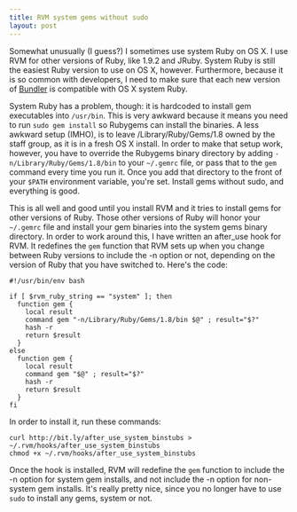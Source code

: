 ```yaml
---
title: RVM system gems without sudo
layout: post
---
```

Somewhat unusually (I guess?) I sometimes use system Ruby on OS X. I use RVM for other versions of Ruby, like 1.9.2 and JRuby. System Ruby is still the easiest Ruby version to use on OS X, however. Furthermore, because it is so common with developers, I need to make sure that each new version of [Bundler][1] is compatible with OS X system Ruby.

[1]: https://github.com/carlhuda/bundler

System Ruby has a problem, though: it is hardcoded to install gem executables into `/usr/bin`. This is very awkward because it means you need to run `sudo gem install` so Rubygems can install the binaries. A less awkward setup (IMHO), is to leave /Library/Ruby/Gems/1.8 owned by the staff group, as it is in a fresh OS X install. In order to make that setup work, however, you have to override the Rubygems binary directory by adding `-n/Library/Ruby/Gems/1.8/bin` to your `~/.gemrc` file, or pass that to the `gem` command every time you run it. Once you add that directory to the front of your `$PATH` environment variable, you're set. Install gems without sudo, and everything is good.

This is all well and good until you install RVM and it tries to install gems for other versions of Ruby. Those other versions of Ruby will honor your `~/.gemrc` file and install your gem binaries into the system gems binary directory. In order to work around this, I have written an after_use hook for RVM. It redefines the `gem` function that RVM sets up when you change between Ruby versions to include the -n option or not, depending on the version of Ruby that you have switched to. Here's the code:

```
#!/usr/bin/env bash

if [ $rvm_ruby_string == "system" ]; then
  function gem {
    local result
    command gem "-n/Library/Ruby/Gems/1.8/bin $@" ; result="$?"
    hash -r
    return $result
  }
else
  function gem {
    local result
    command gem "$@" ; result="$?"
    hash -r
    return $result
  }
fi
```

In order to install it, run these commands:

```
curl http://bit.ly/after_use_system_binstubs > ~/.rvm/hooks/after_use_system_binstubs
chmod +x ~/.rvm/hooks/after_use_system_binstubs
```

Once the hook is installed, RVM will redefine the `gem` function to include the -n option for system gem installs, and not include the -n option for non-system gem installs. It's really pretty nice, since you no longer have to use `sudo` to install any gems, system or not.